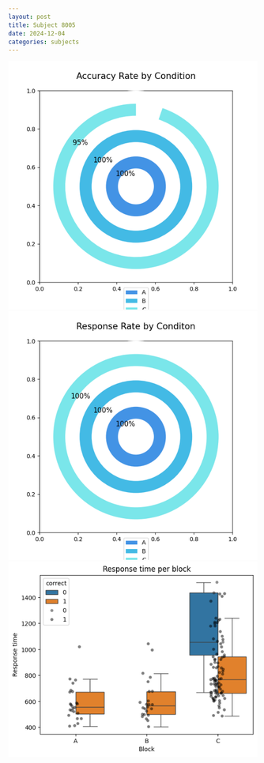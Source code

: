 ```yaml
---
layout: post
title: Subject 8005
date: 2024-12-04
categories: subjects
---
```


![](data/8005/run-19/8005_accuracy_rate.png)
![](data/8005/run-19/8005_response_rate.png)
![](data/8005/run-19/8005_rt.png)
